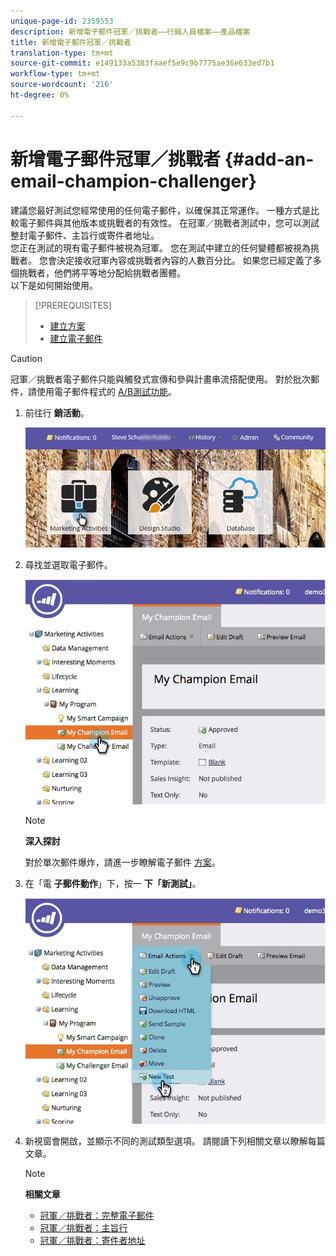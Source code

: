 ```yaml
---
unique-page-id: 2359553
description: 新增電子郵件冠軍／挑戰者——行銷人員檔案——產品檔案
title: 新增電子郵件冠軍／挑戰者
translation-type: tm+mt
source-git-commit: e149133a5383faaef5e9c9b7775ae36e633ed7b1
workflow-type: tm+mt
source-wordcount: '216'
ht-degree: 0%

---
```



# 新增電子郵件冠軍／挑戰者 {#add-an-email-champion-challenger}

建議您最好測試您經常使用的任何電子郵件，以確保其正常運作。 一種方式是比較電子郵件與其他版本或挑戰者的有效性。 在冠軍／挑戰者測試中，您可以測試整封電子郵件、主旨行或寄件者地址。\
您正在測試的現有電子郵件被視為冠軍。 您在測試中建立的任何變體都被視為挑戰者。 您會決定接收冠軍內容或挑戰者內容的人數百分比。 如果您已經定義了多個挑戰者，他們將平等地分配給挑戰者團體。\
以下是如何開始使用。

>[!PREREQUISITES]
>
>* [建立方案](../../../../../product-docs/core-marketo-concepts/programs/creating-programs/create-a-program.md)
>* [建立電子郵件](../../../../../product-docs/email-marketing/general/creating-an-email/create-an-email.md)

>



>[!CAUTION]
>
>冠軍／挑戰者電子郵件只能與觸發式宣傳和參與計畫串流搭配使用。 對於批次郵件，請使用電子郵件程式的 [A/B測試功能](../../../../../product-docs/email-marketing/email-programs/email-program-actions/email-test-a-b-test/add-an-a-b-test.md)。

1. 前往行 **銷活動**。

   ![](assets/login-marketing-activities.png)

1. 尋找並選取電子郵件。

   ![](assets/champion1.jpg)

   >[!NOTE]
   >
   >**深入探討**
   >
   >
   >對於單次郵件爆炸，請進一步瞭解電子郵件 [方案](http://docs.marketo.com/display/docs/email+programs)。

1. 在「電 **子郵件動作**」下，按一 **下「新測試」**。

   ![](assets/chmapion2.jpg)

1. 新視窗會開啟，並顯示不同的測試類型選項。 請閱讀下列相關文章以瞭解每篇文章。

   >[!NOTE]
   >
   >**相關文章**
   >
   >    
   >    
   >    * [冠軍／挑戰者：完整電子郵件](champion-challenger-whole-emails.md)
   >    * [冠軍／挑戰者：主旨行](champion-challenger-subject-line.md)
   >    * [冠軍／挑戰者：寄件者地址](champion-challenger-from-address.md)


